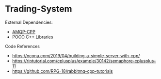 # Trading-System

External Dependencies:
- [AMQP-CPP](https://github.com/CopernicaMarketingSoftware/AMQP-CPP)
- [POCO C++ Libraries](https://pocoproject.org/)

Code References
- https://ncona.com/2019/04/building-a-simple-server-with-cpp/
- https://riptutorial.com/cplusplus/example/30142/semaphore-cplusplus-11
- https://github.com/RPG-18/rabbitmq-cpp-tutorials
